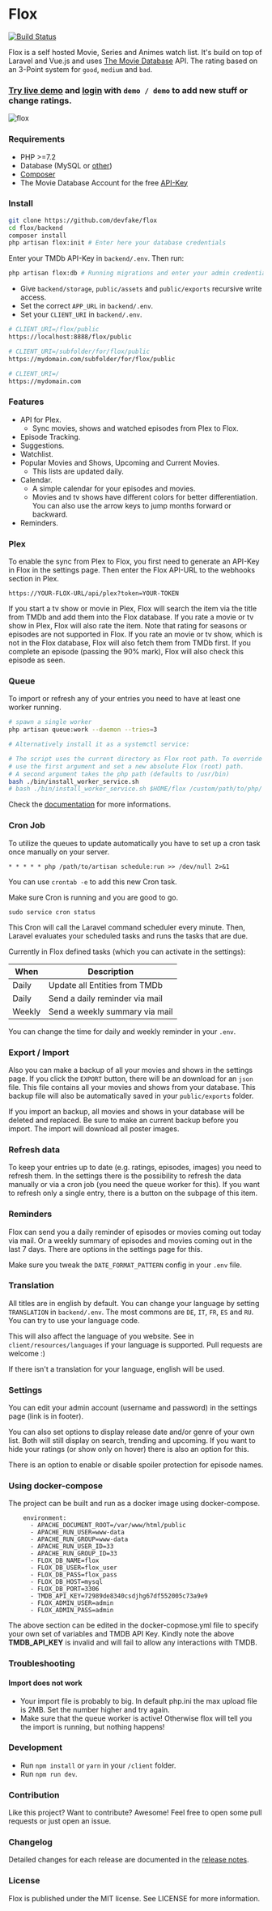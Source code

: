 Flox
===============
[![Build Status](https://travis-ci.org/devfake/flox.svg?branch=master)](https://travis-ci.org/devfake/flox)

Flox is a self hosted Movie, Series and Animes watch list. It's build on top of Laravel and Vue.js and uses [The Movie Database](https://www.themoviedb.org/) API.
The rating based on an 3-Point system for `good`, `medium` and `bad`.

### [Try live demo](https://flox-demo.pyxl.dev) and [login](https://flox-demo.pyxl.dev/login) with `demo / demo` to add new stuff or change ratings.

![flox](./public/assets/screenshot.jpg)

### Requirements

* PHP >=7.2
* Database (MySQL or [other](https://laravel.com/docs/6.x/database))
* [Composer](https://getcomposer.org/)
* The Movie Database Account for the free [API-Key](https://www.themoviedb.org/faq/api)

### Install

```bash
git clone https://github.com/devfake/flox
cd flox/backend
composer install
php artisan flox:init # Enter here your database credentials
```

Enter your TMDb API-Key in `backend/.env`. Then run:
```bash
php artisan flox:db # Running migrations and enter your admin credentials for the site
```

* Give `backend/storage`, `public/assets` and `public/exports` recursive write access.
* Set the correct `APP_URL` in `backend/.env`.
* Set your `CLIENT_URI` in `backend/.env`.
```bash
# CLIENT_URI=/flox/public
https://localhost:8888/flox/public

# CLIENT_URI=/subfolder/for/flox/public
https://mydomain.com/subfolder/for/flox/public

# CLIENT_URI=/
https://mydomain.com
```

### Features

- API for Plex.
  - Sync movies, shows and watched episodes from Plex to Flox.
- Episode Tracking.
- Suggestions.
- Watchlist.
- Popular Movies and Shows, Upcoming and Current Movies.
  - This lists are updated daily.
- Calendar.
  - A simple calendar for your episodes and movies.
  - Movies and tv shows have different colors for better differentiation. You can also use the arrow keys to jump months forward or backward.
- Reminders.

### Plex

To enable the sync from Plex to Flox, you first need to generate an API-Key in Flox in the settings page. Then enter the Flox API-URL to the webhooks section in Plex.

```
https://YOUR-FLOX-URL/api/plex?token=YOUR-TOKEN
```

If you start a tv show or movie in Plex, Flox will search the item via the title from TMDb and add them into the Flox database. If you rate a movie or tv show in Plex, Flox will also rate the item. Note that rating for seasons or episodes are not supported in Flox. If you rate an movie or tv show, which is not in the Flox database, Flox will also fetch them from TMDb first. If you complete an episode (passing the 90% mark), Flox will also check this episode as seen.

### Queue

To import or refresh any of your entries you need to have at least one worker running.

```bash
# spawn a single worker
php artisan queue:work --daemon --tries=3

# Alternatively install it as a systemctl service:

# The script uses the current directory as Flox root path. To override
# use the first argument and set a new absolute Flox (root) path.
# A second argument takes the php path (defaults to /usr/bin)
bash ./bin/install_worker_service.sh
# bash ./bin/install_worker_service.sh $HOME/flox /custom/path/to/php/
```

Check the [documentation](https://laravel.com/docs/5.5/queues) for more informations.

### Cron Job

To utilize the queues to update automatically you have to set up a cron task once manually on your server.

```
* * * * * php /path/to/artisan schedule:run >> /dev/null 2>&1
```

You can use ```crontab -e``` to add this new Cron task.

Make sure Cron is running and you are good to go.
```
sudo service cron status
```

This Cron will call the Laravel command scheduler every minute. Then, Laravel evaluates your scheduled tasks and runs the tasks that are due.

Currently in Flox defined tasks (which you can activate in the settings):

| When   | Description                     |
| ------ | ------------------------------- |
| Daily  | Update all Entities from TMDb   |
| Daily  | Send a daily reminder via mail   |
| Weekly  | Send a weekly summary via mail   |

You can change the time for daily and weekly reminder in your `.env`.

### Export / Import

Also you can make a backup of all your movies and shows in the settings page. If you click the `EXPORT` button, there will be an download for an `json` file. This file contains all your movies and shows from your database. This backup file will also be automatically saved in your `public/exports` folder.

If you import an backup, all movies and shows in your database will be deleted and replaced. Be sure to make an current backup before you import.
The import will download all poster images.

### Refresh data

To keep your entries up to date (e.g. ratings, episodes, images) you need to refresh them. In the settings there is the possibility to refresh the data manually or via a cron job (you need the queue worker for this). If you want to refresh only a single entry, there is a button on the subpage of this item.

### Reminders

Flox can send you a daily reminder of episodes or movies coming out today via mail. Or a weekly summary of episodes and movies coming out in the last 7 days. There are options in the settings page for this.

Make sure you tweak the `DATE_FORMAT_PATTERN` config in your `.env` file.

### Translation

All titles are in english by default. You can change your language by setting `TRANSLATION` in `backend/.env`. The most commons are `DE`, `IT`, `FR`, `ES` and `RU`. You can try to use your language code.

This will also affect the language of you website. See in `client/resources/languages` if your language is supported. Pull requests are welcome :)

If there isn't a translation for your language, english will be used.

### Settings

You can edit your admin account (username and password) in the settings page (link is in footer).

You can also set options to display release date and/or genre of your own list. Both will still display on search, trending and upcoming. If you want to hide your ratings (or show only on hover) there is also an option for this.

There is an option to enable or disable spoiler protection for episode names.

### Using docker-compose

The project can be built and run as a docker image using docker-compose.
 
```
    environment:
      - APACHE_DOCUMENT_ROOT=/var/www/html/public
      - APACHE_RUN_USER=www-data
      - APACHE_RUN_GROUP=www-data
      - APACHE_RUN_USER_ID=33
      - APACHE_RUN_GROUP_ID=33
      - FLOX_DB_NAME=flox
      - FLOX_DB_USER=flox_user
      - FLOX_DB_PASS=flox_pass
      - FLOX_DB_HOST=mysql
      - FLOX_DB_PORT=3306
      - TMDB_API_KEY=72989de8340csdjhg67df552005c73a9e9
      - FLOX_ADMIN_USER=admin
      - FLOX_ADMIN_PASS=admin
```
The above section can be edited in the docker-copmose.yml file to specify your own set of variables and TMDB API Key. Kindly note the above **TMDB_API_KEY** is invalid and will fail to allow any interactions with TMDB.

### Troubleshooting

#### Import does not work

- Your import file is probably to big. In default php.ini the max upload file is 2MB. Set the number higher and try again.
- Make sure that the queue worker is active! Otherwise flox will tell you the import is running, but nothing happens!

### Development

* Run `npm install` or `yarn` in your `/client` folder.
* Run `npm run dev`.

### Contribution

Like this project? Want to contribute? Awesome! Feel free to open some pull requests or just open an issue.

### Changelog

Detailed changes for each release are documented in the [release notes](https://github.com/devfake/flox/releases).

### License

Flox is published under the MIT license. See LICENSE for more information.
